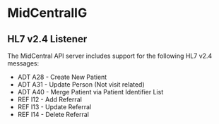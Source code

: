 # MidCentralIG

## HL7 v2.4 Listener
The MidCentral API server includes support for the following HL7 v2.4 messages:
* ADT A28 - Create New Patient
* ADT A31 - Update Person (Not visit related)
* ADT A40 - Merge Patient via Patient Identifier List
* REF I12 - Add Referral
* REF I13 - Update Referral
* REF I14 - Delete Referral
